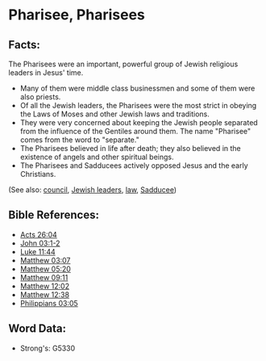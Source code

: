 # Pharisee, Pharisees #

## Facts: ##

The Pharisees were an important, powerful group of Jewish religious leaders in Jesus' time.

* Many of them were middle class businessmen and some of them were also priests.
* Of all the Jewish leaders, the Pharisees were the most strict in obeying the Laws of Moses and other Jewish laws and traditions.
* They were very concerned about keeping the Jewish people separated from the influence of the Gentiles around them. The name "Pharisee" comes from the word to "separate."
* The Pharisees believed in life after death; they also believed in the existence of angels and other spiritual beings.
* The Pharisees and Sadducees actively opposed Jesus and the early Christians.

(See also: [council](../other/council.md), [Jewish leaders](../other/jewishleaders.md), [law](../kt/lawofmoses.md), [Sadducee](../kt/sadducee.md))

## Bible References: ##

* [Acts 26:04](rc://en/tn/help/act/26/04)
* [John 03:1-2](rc://en/tn/help/jhn/03/01)
* [Luke 11:44](rc://en/tn/help/luk/11/44)
* [Matthew 03:07](rc://en/tn/help/mat/03/07)
* [Matthew 05:20](rc://en/tn/help/mat/05/20)
* [Matthew 09:11](rc://en/tn/help/mat/09/11)
* [Matthew 12:02](rc://en/tn/help/mat/12/02)
* [Matthew 12:38](rc://en/tn/help/mat/12/38)
* [Philippians 03:05](rc://en/tn/help/php/03/05)


## Word Data: ##

* Strong's: G5330
